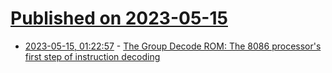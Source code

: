 # [Published on 2023-05-15](index.md)

* [2023-05-15, 01:22:57](https://lobste.rs/s/ndo4ko/group_decode_rom_8086_processor_s_first) - [The Group Decode ROM: The 8086 processor's first step of instruction decoding](http://www.righto.com/2023/05/8086-processor-group-decode-rom.html)

